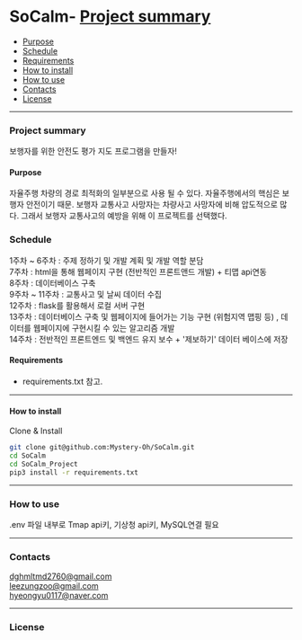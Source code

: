 # SoCalm- [Project summary](#SoCalm)
  - [Purpose](#purpose)
  - [Schedule](#schedule)
  - [Requirements](#requirements)
  - [How to install](#how-to-install)
  - [How to use](#how-to-use)
  - [Contacts](#contacts)
  - [License](#license)

---

### Project summary  

보행자를 위한 안전도 평가 지도 프로그램을 만들자!  

#### Purpose  

자율주행 차량의 경로 최적화의 일부분으로 사용 될 수 있다.
자율주행에서의 핵심은 보행자 안전이기 때문.
보행자 교통사고 사망자는 차량사고 사망자에 비해 압도적으로 많다.
그래서 보행자 교통사고의 예방을 위해 이 프로젝트를 선택했다.

### Schedule  

1주차 ~ 6주차 : 주제 정하기 및 개발 계획 및 개발 역할 분담  
7주차 : html을 통해 웹페이지 구현 (전반적인 프론트앤드 개발) + 티맵 api연동  
8주차 : 데이터베이스 구축  
9주차 ~ 11주차 : 교통사고 및 날씨 데이터 수집  
12주차 : flask를 활용해서 로컬 서버 구현  
13주차 : 데이터베이스 구축 및 웹페이지에 들어가는 기능 구현 (위험지역 맵핑 등) , 데이터를 웹페이지에 구현시킬 수 있는 알고리즘 개발  
14주차 : 전반적인 프론트엔드 및 백엔드 유지 보수 + '제보하기' 데이터 베이스에 저장  

#### Requirements  

* requirements.txt 참고.  

---

#### How to install  

Clone & Install  

```sh
git clone git@github.com:Mystery-Oh/SoCalm.git
cd SoCalm
cd SoCalm_Project
pip3 install -r requirements.txt
```

---

### How to use  

.env 파일 내부로 Tmap api키, 기상청 api키, MySQL연결 필요  

---

### Contacts  

dghmltmd2760@gmail.com  
leezungzoo@gmail.com  
hyeongyu0117@naver.com  

---

### License  


